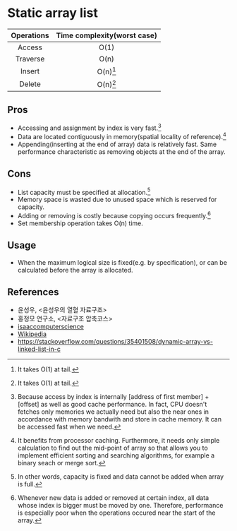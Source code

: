 # Static array list

| Operations | Time complexity(worst case) |
| :--------: | :-------------------------: |
| Access     | O(1)                        |
| Traverse   | O(n)                        |
| Insert     | O(n)[^insert_delete_time]   |
| Delete     | O(n)[^insert_delete_time]   |

## Pros

- Accessing and assignment by index is very fast.[^static_arraylist_pros_0]
- Data are located contiguously in memory(spatial locality of reference).[^static_arraylist_pros_1]
- Appending(inserting at the end of array) data is relatively fast. Same performance characteristic as removing objects at the end of the array.

## Cons

- List capacity must be specified at allocation.[^static_arraylist_cons_0]
- Memory space is wasted due to unused space which is reserved for capacity.
- Adding or removing is costly because copying occurs frequently.[^static_arraylist_cons_1]
- Set membership operation takes O(n) time.

## Usage

- When the maximum logical size is fixed(e.g. by specification), or can be calculated before the array is allocated.

## References

- 윤성우, <윤성우의 열혈 자료구조>
- 홍정모 연구소, <자료구조 압축코스>
- [isaaccomputerscience][reference_link_0]
- [Wikipedia][reference_link_1]
- https://stackoverflow.com/questions/35401508/dynamic-array-vs-linked-list-in-c

[reference_link_0]: <https://isaaccomputerscience.org/concepts/dsa_datastruct_list?examBoard=all&stage=all>
[reference_link_1]: <https://en.wikipedia.org/wiki/Dynamic_array#cite_note-27>

[^insert_delete_time]: It takes O(1) at tail.
[^static_arraylist_pros_0]: Because access by index is internally [address of first member] + [offset] as well as good cache performance. In fact, CPU doesn't fetches only memories we actually need but also the near ones in accordance with memory bandwith and store in cache memory. It can be accessed fast when we need.
[^static_arraylist_pros_1]: It benefits from processor caching. Furthermore, it needs only simple calculation to find out the mid-point of array so that allows you to implement efficient sorting and searching algorithms, for example a binary seach or merge sort.
[^static_arraylist_pros_2]: When capacity has been reached, resizing is needed and it takes O(n).
[^static_arraylist_cons_0]: In other words, capacity is fixed and data cannot be added when array is full.
[^static_arraylist_cons_1]: Whenever new data is added or removed at certain index, all data whose index is bigger must be moved by one. Therefore, performance is especially poor when the operations occured near the start of the array.
